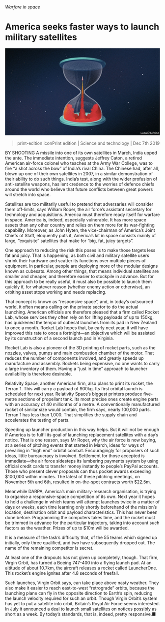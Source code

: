 ###### Warfare in space

# America seeks faster ways to launch military satellites 

![image](images/20191207_STD001_0.jpg) 

> print-edition iconPrint edition | Science and technology | Dec 7th 2019 

BY SHOOTING A missile into one of its own satellites in March, India upped the ante. The immediate intention, suggests Jeffrey Caton, a retired American air-force colonel who teaches at the Army War College, was to fire “a shot across the bow” of India’s rival China. The Chinese had, after all, blown up one of their own satellites in 2007, in a similar demonstration of their ability to do such things. India’s test, along with the wider profusion of anti-satellite weapons, has lent credence to the worries of defence chiefs around the world who believe that future conflicts between great powers will stretch into space. 

Satellites are too militarily useful to pretend that adversaries will consider them off-limits, says William Roper, the air force’s assistant secretary for technology and acquisitions. America must therefore ready itself for warfare in space. America is, indeed, especially vulnerable. It has more space assets than any other country and relies on them more for its war-fighting capability. Moreover, as John Hyten, the vice-chairman of America’s Joint Chiefs of Staff, eloquently puts it, America’s kit in space consists mainly of large, “exquisite” satellites that make for “big, fat, juicy targets”. 

One approach to reducing the risk this poses is to make those targets less fat and juicy. That is happening, as both civil and military satellite users shrink their hardware and scatter its functions over multiple pieces of equipment. In particular, people are deploying more of the modular designs known as cubesats. Among other things, that means individual satellites are smaller and cheaper, and therefore easier to stockpile in advance. But for this approach to be really useful, it must also be possible to launch them quickly if, for whatever reason (whether enemy action or otherwise), an orbiting asset stops working and needs replacing. 

That concept is known as “responsive space”, and, in today’s outsourced world, it often means calling on the private sector to do the actual launching. American officials are therefore pleased that a firm called Rocket Lab, whose services they often rely on for lifting payloads of up to 150kg, has quickened the tempo of cubesat launches from its pad in New Zealand to once a month. Rocket Lab hopes that, by early next year, it will have improved this rate to once a fortnight—an objective which will be assisted by its construction of a second launch pad in Virginia. 

Rocket Lab is also a pioneer of the 3D printing of rocket parts, such as the nozzles, valves, pumps and main combustion chamber of the motor. That reduces the number of components involved, and greatly speeds up manufacture and assembly. Rockets being expensive, no one wants to carry a large inventory of them. Having a “just in time” approach to launcher availability is therefore desirable. 

Relativity Space, another American firm, also plans to print its rocket, the Terran 1. This will carry a payload of 900kg. Its first orbital launch is scheduled for next year. Relativity Space’s biggest printers produce five-metre sections of propellant tank. Its most precise ones create engine parts with an accuracy of 40 millionths of a metre. A conventionally manufactured rocket of similar size would contain, the firm says, nearly 100,000 parts. Terran 1 has less than 1,000. That simplifies the supply chain and accelerates the testing of parts. 

Speeding up launcher production in this way helps. But it will not be enough if America is to fulfil its goal of launching replacement satellites with a day’s notice. That is one reason, says Mr Roper, why the air force is now buying, at a series of pitching events that started in March, ideas for ways of prevailing in “high end” orbital combat. Encouragingly for proposers of such ideas, little bureaucracy is involved. Settlement for those accepted is immediate—the air force sidesteps its lumbering payments system by using official credit cards to transfer money instantly to people’s PayPal accounts. Those who present clever proposals can thus pocket awards exceeding $100,000 within minutes. The latest of these pitching meetings, on November 5th and 6th, resulted in on-the-spot contracts worth $22.5m. 

Meanwhile DARPA, America’s main military-research organisation, is trying to organise a responsive-space competition of its own. Next year it hopes to hold a challenge in which teams will attempt launches twice in a matter of days or weeks, each time learning only shortly beforehand of the mission’s location, destination orbit and payload characteristics. This has never been done before. Programming the computers takes time, and the rocket must be trimmed in advance for the particular trajectory, taking into account such factors as the weather. Prizes of up to $10m will be awarded. 

It is a measure of the task’s difficulty that, of the 55 teams which signed up initially, only three qualified, and two have subsequently dropped out. The name of the remaining competitor is secret. 

At least one of the dropouts has not given up completely, though. That firm, Virgin Orbit, has turned a Boeing 747-400 into a flying launch pad. At an altitude of about 10.7km, the aircraft releases a rocket called LauncherOne. This rocket’s engine ignites after 4.8 seconds of freefall. 

Such launches, Virgin Orbit says, can take place above nasty weather. They also make it easier to reach east-to-west “retrograde” orbits, because the launching plane can fly in the opposite direction to Earth’s spin, reducing the launch velocity required for such an orbit. Though Virgin Orbit’s system has yet to put a satellite into orbit, Britain’s Royal Air Force seems interested. In July it announced a deal to launch small satellites on notices possibly as short as a week. By today’s standards, that is, indeed, pretty responsive.■ 

